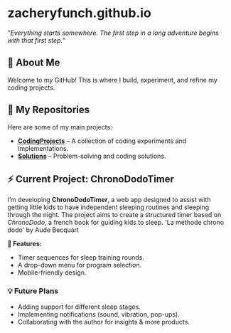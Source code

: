 # zacheryfunch.github.io
_"Everything starts somewhere. The first step in a long adventure begins with that first step."_

## 🚀 About Me
Welcome to my GitHub! This is where I build, experiment, and refine my coding projects.

## 📂 My Repositories
Here are some of my main projects:
- **[CodingProjects](https://github.com/zacheryfunch/CodingPractice/)** – A collection of coding experiments and implementations.
- **[Solutions](https://github.com/zacheryfunch/Solutions/)** – Problem-solving and coding solutions.

## ⚡ Current Project: ChronoDodoTimer
I’m developing **ChronoDodoTimer**, a web app designed to assist with getting little kids to have independent sleeping routines and sleeping through the night. The project aims to create a structured timer based on *ChronoDodo*, a french book for guiding kids to sleep.  'La methode chrono dodo' by Aude Becquart

   **🌟 Features:**
- Timer sequences for sleep training rounds.
- A drop-down menu for program selection.
- Mobile-friendly design.


### 💡 Future Plans
- Adding support for different sleep stages.
- Implementing notifications (sound, vibration, pop-ups).
- Collaborating with the author for insights & more products.


